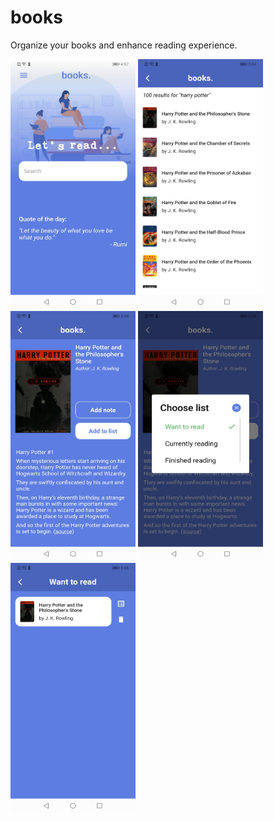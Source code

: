 # books
Organize your books and enhance reading experience.

<img src="https://github.com/DjordjeMancic97/books/blob/main/assets/screenshots/Screenshot_20210512_165748_com.example.books.jpg" width="200" height="400">
<img src="https://github.com/DjordjeMancic97/books/blob/main/assets/screenshots/Screenshot_20210512_170411_com.example.books.jpg" width="200" height="400">
<img src="https://github.com/DjordjeMancic97/books/blob/main/assets/screenshots/Screenshot_20210512_170436_com.example.books.jpg" width="200" height="400">
<img src="https://github.com/DjordjeMancic97/books/blob/main/assets/screenshots/Screenshot_20210512_170453_com.example.books.jpg" width="200" height="400">
<img src="https://github.com/DjordjeMancic97/books/blob/main/assets/screenshots/Screenshot_20210512_170500_com.example.books.jpg" width="200" height="400">
